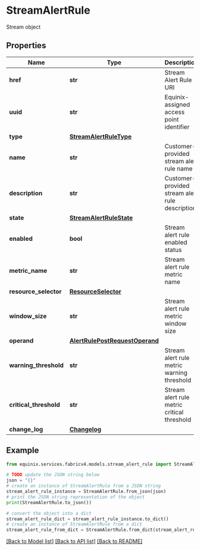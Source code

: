 # StreamAlertRule

Stream object

## Properties

Name | Type | Description | Notes
------------ | ------------- | ------------- | -------------
**href** | **str** | Stream Alert Rule URI | [optional] [readonly] 
**uuid** | **str** | Equinix-assigned access point identifier | [optional] 
**type** | [**StreamAlertRuleType**](StreamAlertRuleType.md) |  | [optional] 
**name** | **str** | Customer-provided stream alert rule name | [optional] 
**description** | **str** | Customer-provided stream alert rule description | [optional] 
**state** | [**StreamAlertRuleState**](StreamAlertRuleState.md) |  | [optional] 
**enabled** | **bool** | Stream alert rule enabled status | [optional] [default to True]
**metric_name** | **str** | Stream alert rule metric name | [optional] 
**resource_selector** | [**ResourceSelector**](ResourceSelector.md) |  | [optional] 
**window_size** | **str** | Stream alert rule metric window size | [optional] 
**operand** | [**AlertRulePostRequestOperand**](AlertRulePostRequestOperand.md) |  | [optional] 
**warning_threshold** | **str** | Stream alert rule metric warning threshold | [optional] 
**critical_threshold** | **str** | Stream alert rule metric critical threshold | [optional] 
**change_log** | [**Changelog**](Changelog.md) |  | [optional] 

## Example

```python
from equinix.services.fabricv4.models.stream_alert_rule import StreamAlertRule

# TODO update the JSON string below
json = "{}"
# create an instance of StreamAlertRule from a JSON string
stream_alert_rule_instance = StreamAlertRule.from_json(json)
# print the JSON string representation of the object
print(StreamAlertRule.to_json())

# convert the object into a dict
stream_alert_rule_dict = stream_alert_rule_instance.to_dict()
# create an instance of StreamAlertRule from a dict
stream_alert_rule_from_dict = StreamAlertRule.from_dict(stream_alert_rule_dict)
```
[[Back to Model list]](../README.md#documentation-for-models) [[Back to API list]](../README.md#documentation-for-api-endpoints) [[Back to README]](../README.md)


